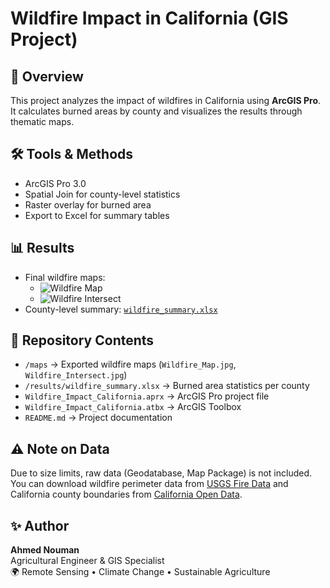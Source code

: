 # Wildfire Impact in California (GIS Project)

## 📌 Overview
This project analyzes the impact of wildfires in California using **ArcGIS Pro**.  
It calculates burned areas by county and visualizes the results through thematic maps.  

## 🛠 Tools & Methods
- ArcGIS Pro 3.0
- Spatial Join for county-level statistics
- Raster overlay for burned area
- Export to Excel for summary tables

## 📊 Results
- Final wildfire maps:  
  - ![Wildfire Map](maps/Wildfire_Map.jpg)  
  - ![Wildfire Intersect](maps/Wildfire_Intersect.jpg)  
- County-level summary: [`wildfire_summary.xlsx`](results/wildfire_summary.xlsx)

## 📂 Repository Contents
- `/maps` → Exported wildfire maps (`Wildfire_Map.jpg`, `Wildfire_Intersect.jpg`)  
- `/results/wildfire_summary.xlsx` → Burned area statistics per county  
- `Wildfire_Impact_California.aprx` → ArcGIS Pro project file  
- `Wildfire_Impact_California.atbx` → ArcGIS Toolbox  
- `README.md` → Project documentation  

## ⚠️ Note on Data
Due to size limits, raw data (Geodatabase, Map Package) is not included.  
You can download wildfire perimeter data from [USGS Fire Data](https://data-nifc.opendata.arcgis.com/) and California county boundaries from [California Open Data](https://data.ca.gov/).  

## ✨ Author
**Ahmed Nouman**  
Agricultural Engineer & GIS Specialist  
🌍 Remote Sensing • Climate Change • Sustainable Agriculture  
